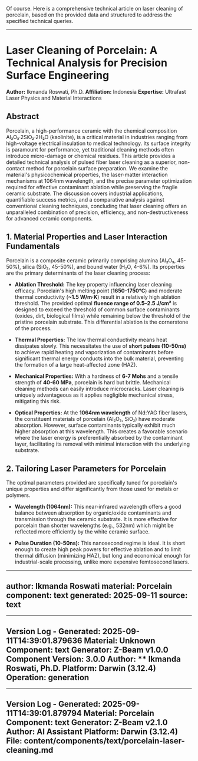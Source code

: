 Of course. Here is a comprehensive technical article on laser cleaning of porcelain, based on the provided data and structured to address the specified technical queries.

***

# Laser Cleaning of Porcelain: A Technical Analysis for Precision Surface Engineering

**Author:** Ikmanda Roswati, Ph.D.
**Affiliation:** Indonesia
**Expertise:** Ultrafast Laser Physics and Material Interactions

## Abstract

Porcelain, a high-performance ceramic with the chemical composition Al₂O₃·2SiO₂·2H₂O (kaolinite), is a critical material in industries ranging from high-voltage electrical insulation to medical technology. Its surface integrity is paramount for performance, yet traditional cleaning methods often introduce micro-damage or chemical residues. This article provides a detailed technical analysis of pulsed fiber laser cleaning as a superior, non-contact method for porcelain surface preparation. We examine the material's physicochemical properties, the laser-matter interaction mechanisms at 1064nm wavelength, and the precise parameter optimization required for effective contaminant ablation while preserving the fragile ceramic substrate. The discussion covers industrial applications, quantifiable success metrics, and a comparative analysis against conventional cleaning techniques, concluding that laser cleaning offers an unparalleled combination of precision, efficiency, and non-destructiveness for advanced ceramic components.

## 1. Material Properties and Laser Interaction Fundamentals

Porcelain is a composite ceramic primarily comprising alumina (Al₂O₃, 45-50%), silica (SiO₂, 45-50%), and bound water (H₂O, 4-6%). Its properties are the primary determinants of the laser cleaning process:

*   **Ablation Threshold:** The key property influencing laser cleaning efficacy. Porcelain's high melting point (**1650-1750°C**) and moderate thermal conductivity (**~1.5 W/m·K**) result in a relatively high ablation threshold. The provided optimal **fluence range of 0.5–2.5 J/cm²** is designed to exceed the threshold of common surface contaminants (oxides, dirt, biological films) while remaining below the threshold of the pristine porcelain substrate. This differential ablation is the cornerstone of the process.

*   **Thermal Properties:** The low thermal conductivity means heat dissipates slowly. This necessitates the use of **short pulses (10-50ns)** to achieve rapid heating and vaporization of contaminants before significant thermal energy conducts into the bulk material, preventing the formation of a large heat-affected zone (HAZ).

*   **Mechanical Properties:** With a hardness of **6-7 Mohs** and a tensile strength of **40-60 MPa**, porcelain is hard but brittle. Mechanical cleaning methods can easily introduce microcracks. Laser cleaning is uniquely advantageous as it applies negligible mechanical stress, mitigating this risk.

*   **Optical Properties:** At the **1064nm wavelength** of Nd:YAG fiber lasers, the constituent materials of porcelain (Al₂O₃, SiO₂) have moderate absorption. However, surface contaminants typically exhibit much higher absorption at this wavelength. This creates a favorable scenario where the laser energy is preferentially absorbed by the contaminant layer, facilitating its removal with minimal interaction with the underlying substrate.

## 2. Tailoring Laser Parameters for Porcelain

The optimal parameters provided are specifically tuned for porcelain's unique properties and differ significantly from those used for metals or polymers.

*   **Wavelength (1064nm):** This near-infrared wavelength offers a good balance between absorption by organic/oxide contaminants and transmission through the ceramic substrate. It is more effective for porcelain than shorter wavelengths (e.g., 532nm) which might be reflected more efficiently by the white ceramic surface.

*   **Pulse Duration (10-50ns):** This nanosecond regime is ideal. It is short enough to create high peak powers for effective ablation and to limit thermal diffusion (minimizing HAZ), but long and economical enough for industrial-scale processing, unlike more expensive femtosecond lasers.



---
author: Ikmanda Roswati
material: Porcelain
component: text
generated: 2025-09-11
source: text
---

---
Version Log - Generated: 2025-09-11T14:39:01.879636
Material: Unknown
Component: text
Generator: Z-Beam v1.0.0
Component Version: 3.0.0
Author: ** Ikmanda Roswati, Ph.D.
Platform: Darwin (3.12.4)
Operation: generation
---

---
Version Log - Generated: 2025-09-11T14:39:01.879794
Material: Porcelain
Component: text
Generator: Z-Beam v2.1.0
Author: AI Assistant
Platform: Darwin (3.12.4)
File: content/components/text/porcelain-laser-cleaning.md
---